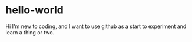 # hello-world
Hi I'm new to coding,
and I want to use github as a start to experiment and learn a thing or two.
